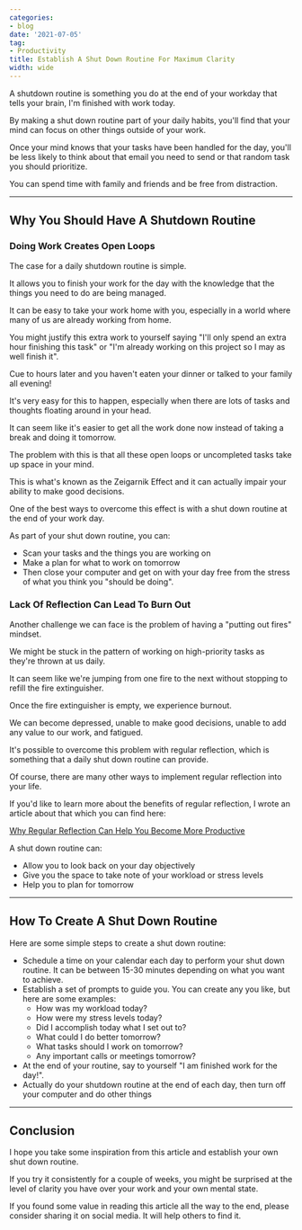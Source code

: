```yaml
---
categories:
- blog
date: '2021-07-05'
tag:
- Productivity
title: Establish A Shut Down Routine For Maximum Clarity
width: wide
---
```


A shutdown routine is something you do at the end of your workday that tells your brain, I'm finished with work today.

By making a shut down routine part of your daily habits, you'll find that your mind can focus on other things outside of your work.

Once your mind knows that your tasks have been handled for the day, you'll be less likely to think about that email you need to send or that random task you should prioritize. 

You can spend time with family and friends and be free from distraction.

---

## Why You Should Have A Shutdown Routine

### Doing Work Creates Open Loops

The case for a daily shutdown routine is simple. 

It allows you to finish your work for the day with the knowledge that the things you need to do are being managed.

It can be easy to take your work home with you, especially in a world where many of us are already working from home.

You might justify this extra work to yourself saying "I'll only spend an extra hour finishing this task" or "I'm already working on this project so I may as well finish it". 

Cue to hours later and you haven't eaten your dinner or talked to your family all evening!

It's very easy for this to happen, especially when there are lots of tasks and thoughts floating around in your head. 

It can seem like it's easier to get all the work done now instead of taking a break and doing it tomorrow.

The problem with this is that all these open loops or uncompleted tasks take up space in your mind. 

This is what's known as the Zeigarnik Effect and it can actually impair your ability to make good decisions.

One of the best ways to overcome this effect is with a shut down routine at the end of your work day.

As part of your shut down routine, you can:

- Scan your tasks and the things you are working on 
- Make a plan for what to work on tomorrow
- Then close your computer and get on with your day free from the stress of what you think you "should be doing".

### Lack Of Reflection Can Lead To Burn Out

Another challenge we can face is the problem of having a "putting out fires" mindset. 

We might be stuck in the pattern of working on high-priority tasks as they're thrown at us daily.

It can seem like we're jumping from one fire to the next without stopping to refill the fire extinguisher.

Once the fire extinguisher is empty, we experience burnout.

We can become depressed, unable to make good decisions, unable to add any value to our work, and fatigued.

It's possible to overcome this problem with regular reflection, which is something that a daily shut down routine can provide.

Of course, there are many other ways to implement regular reflection into your life. 

If you'd like to learn more about the benefits of regular reflection, I wrote an article about that which you can find here:

[Why Regular Reflection Can Help You Become More Productive](/regular-reflection)

A shut down routine can:

- Allow you to look back on your day objectively
- Give you the space to take note of your workload or stress levels
- Help you to plan for tomorrow

---

## How To Create A Shut Down Routine

Here are some simple steps to create a shut down routine:

- Schedule a time on your calendar each day to perform your shut down routine. It can be between 15-30 minutes depending on what you want to achieve.
- Establish a set of prompts to guide you. You can create any you like, but here are some examples:
  - How was my workload today?
  - How were my stress levels today?
  - Did I accomplish today what I set out to?
  - What could I do better tomorrow?
  - What tasks should I work on tomorrow?
  - Any important calls or meetings tomorrow?
- At the end of your routine, say to yourself "I am finished work for the day!".
- Actually do your shutdown routine at the end of each day, then turn off your computer and do other things

---

## Conclusion

I hope you take some inspiration from this article and establish your own shut down routine. 

If you try it consistently for a couple of weeks, you might be surprised at the level of clarity you have over your work and your own mental state.

If you found some value in reading this article all the way to the end, please consider sharing it on social media. It will help others to find it.